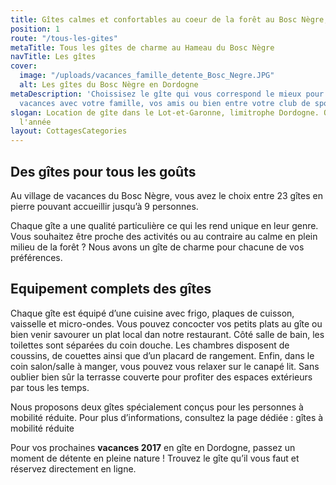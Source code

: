 ```yaml
---
title: Gîtes calmes et confortables au coeur de la forêt au Bosc Nègre, en Dordogne
position: 1
route: "/tous-les-gites"
metaTitle: Tous les gîtes de charme au Hameau du Bosc Nègre
navTitle: Les gîtes
cover:
  image: "/uploads/vacances_famille_detente_Bosc_Negre.JPG"
  alt: Les gîtes du Bosc Nègre en Dordogne
metaDescription: 'Choissisez le gîte qui vous correspond le mieux pour vous prochaines
  vacances avec votre famille, vos amis ou bien entre votre club de sport. '
slogan: Location de gîte dans le Lot-et-Garonne, limitrophe Dordogne. Ouvert toute
  l'année
layout: CottagesCategories
---
```


## Des gîtes pour tous les goûts

Au village de vacances du Bosc Nègre, vous avez le choix entre 23 gîtes en pierre pouvant accueillir jusqu’à 9 personnes.

Chaque gîte a une qualité particulière ce qui les rend unique en leur genre. Vous souhaitez être proche des activités ou au contraire au calme en plein milieu de la forêt ? Nous avons un gîte de charme pour chacune de vos préférences.

## Equipement complets des gîtes

Chaque gîte est équipé d’une cuisine avec frigo, plaques de cuisson, vaisselle et micro-ondes. Vous pouvez concocter vos petits plats au gîte ou bien venir savourer un plat local dan notre restaurant. Côté salle de bain, les toilettes sont séparées du coin douche. Les chambres disposent de coussins, de couettes ainsi que d’un placard de rangement. Enfin, dans le coin salon/salle à manger, vous pouvez vous relaxer sur le canapé lit. Sans oublier bien sûr la terrasse couverte pour profiter des espaces extérieurs par tous les temps.

Nous proposons deux gîtes spécialement conçus pour les personnes à mobilité réduite. Pour plus d’informations, consultez la page dédiée : gîtes à mobilité réduite

Pour vos prochaines **vacances 2017** en gîte en Dordogne, passez un moment de détente en pleine nature ! Trouvez le gîte qu’il vous faut et réservez directement en ligne.